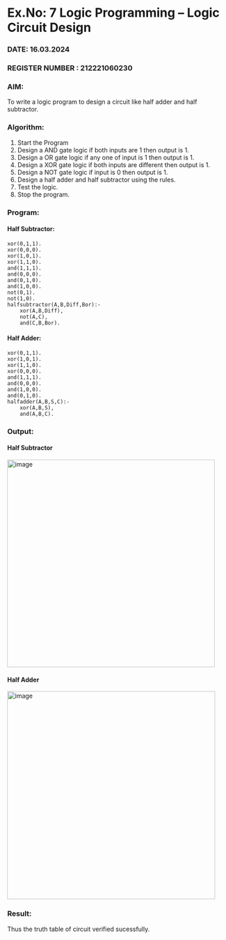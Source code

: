 # Ex.No: 7  Logic Programming –  Logic Circuit Design
### DATE: 16.03.2024                                                                           
### REGISTER NUMBER : 212221060230
### AIM: 
To write a logic program to design a circuit like half adder and half subtractor.
###  Algorithm:
1. Start the Program
2. Design a AND gate logic if both inputs are 1 then output is 1.
3. Design a OR gate logic if any one of input is 1 then output is 1.
4. Design a XOR gate logic if both inputs are different then output is 1.
5. Design a NOT gate logic if input is 0 then output is 1.
6. Design a half adder and half subtractor using the rules.
7. Test the logic.
8. Stop the program.

### Program:
#### Half Subtractor:
```
xor(0,1,1).
xor(0,0,0).
xor(1,0,1).
xor(1,1,0).
and(1,1,1).
and(0,0,0).
and(0,1,0).
and(1,0,0).
not(0,1).
not(1,0).
halfsubtractor(A,B,Diff,Bor):-
    xor(A,B,Diff),
    not(A,C),
    and(C,B,Bor).
```
#### Half Adder:
```
xor(0,1,1).
xor(1,0,1).
xor(1,1,0).
xor(0,0,0).
and(1,1,1).
and(0,0,0).
and(1,0,0).
and(0,1,0).
halfadder(A,B,S,C):-
    xor(A,B,S),
    and(A,B,C).
```
### Output:
#### Half Subtractor
<img width="477" alt="image" src="https://github.com/xLollipopsx/AI_Lab_2023-24/assets/148363284/5c73c30e-32fe-4d36-9f50-d1ff3dd5e044">

#### Half Adder
<img width="478" alt="image" src="https://github.com/xLollipopsx/AI_Lab_2023-24/assets/148363284/1c0438fe-1518-4feb-9919-a40a78d15182">



### Result:
Thus the truth table of circuit verified sucessfully.
